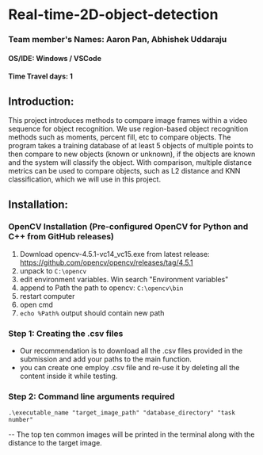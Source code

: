 # Real-time-2D-object-detection

### Team member's Names: Aaron Pan, Abhishek Uddaraju

#### OS/IDE: Windows / VSCode

#### Time Travel days: 1


## Introduction:
This project introduces methods to compare image frames within a video sequence for object recognition. We use region-based object recognition methods such as moments, percent fill, etc to compare objects. The program takes a training database of at least 5 objects of multiple points to then compare to new objects (known or unknown), if the objects are known and the system will classify the object. With comparison, multiple distance metrics can be used to compare objects, such as L2 distance and KNN classification, which we will use in this project.

## Installation:
### OpenCV Installation (Pre-configured OpenCV for Python and C++ from GitHub releases)
1. Download opencv-4.5.1-vc14_vc15.exe from latest release: 
   https://github.com/opencv/opencv/releases/tag/4.5.1
1. unpack to `C:\opencv`
1. edit environment variables. Win search "Environment variables"
1. append to Path the path to opencv: `C:\opencv\bin`
1. restart computer
1. open cmd
1. `echo %Path%` output should contain new path

### Step 1:  Creating the .csv files
- Our recommendation is to download all the .csv files provided in the submission and add your paths to the main function.
- you can create one employ .csv file and re-use it by deleting all the content inside it while testing.

### Step 2: Command line arguments required
```
.\executable_name "target_image_path" "database_directory" "task number"
```
-- The top ten common images will be printed in the terminal along with the distance to the target image.
